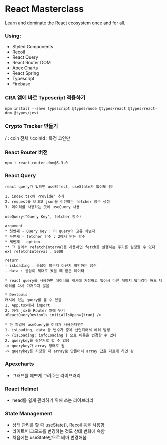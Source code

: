 # React Masterclass

Learn and dominate the React ecosystem once and for all.

### Using:

- Styled Components
- Recoil
- React Query
- React Router DOM
- Apex Charts
- React Spring
- Typescript
- Firebase

### CRA 앱에 바로 Typescript 적용하기

```
npm install --save typescript @types/node @types/react @types/react-dom @types/jest
```

### Crypto Tracker 만들기

/ : coin 전체
/:coinId : 특정 코인만

### React Router 버전

```
npm i react-router-dom@5.3.0
```

### React Query

```
react query가 있으면 useEffect, useState가 없어도 됨!

1. index.tsx에 Provider 추가
2. request를 보내고 json을 리턴하는 fetcher 함수 생성
3. 데이터를 사용하는 곳에 useQuery 사용

useQuery("Query Key", fetcher 함수)

argument
* 첫번째 - Query Key : 이 query의 고유 식별자
* 두번째 - fetcher 함수 : 2에서 만든 함수
* 세번째 - option
** 그 중에서 refetchInterval를 사용하면 fetch를 실행하는 주기를 설정할 수 있다
ex) refetchInterval : 5000

return
- isLoading : 응답이 왔는지 아닌지 확인하는 함수
- data : 응답이 제대로 왔을 때 받은 데이터

* react query를 사용하면 데이터를 캐시에 저장하고 있어서 다른 페이지 왔다갔다 해도 데이터를 다시 가져오지 않음

* Devtools
캐시에 있는 query를 볼 수 있음
1. App.tsx에서 import
2. 아래 jsx를 Router 밑에 두기
<ReactQueryDevtools initialIsOpen={true} />

* 한 파일에 useQuery를 여러개 사용한다면?
1. isLoading, data 등 변수가 중복 선언되어서 에러 발생
-> {isLoading: infoLoading } 으로 이름을 변경할 수 있다
2. querykey를 같은거로 할 수 없음
-> querykey가 array 형태로 됨
-> querykey를 지정할 때 array로 만들어서 array 값을 다르게 하면 됨
```

### Apexcharts

- 그래프를 예쁘게 그려주는 라이브러리

### React Helmet
- head를 쉽게 관리하기 위해 쓰는 라이브러리

### State Management
- 상태 관리를 할 때 useState(), Recoil 등을 사용함
- 라이트/다크모드를 변경하는 것도 상태 변화에 속함
- 처음에는 useState만으로 테마 변경해봄